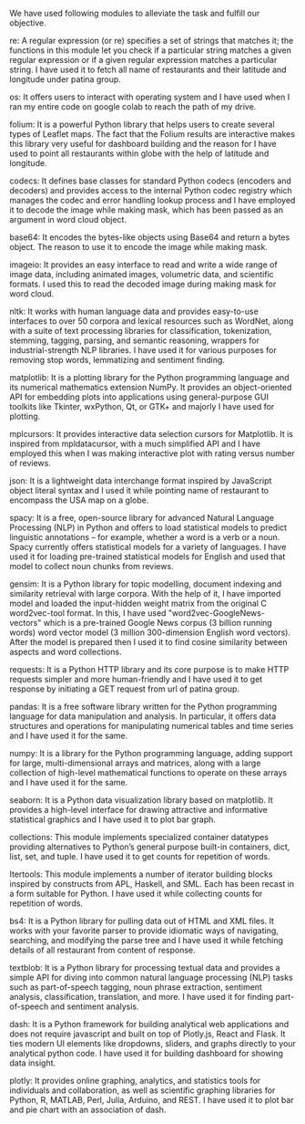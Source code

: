 We have used following modules to alleviate the task and fulfill our objective.

re:  A regular expression (or re) specifies a set of strings that matches it; the functions in this module let you check if a particular string matches a given regular expression or if a given regular expression matches a particular string. I have used it to fetch all name of restaurants and their latitude and longitude under patina group.

os:  It offers users to interact with operating system and I have used when I ran my entire code on google colab to reach the path of my drive.

folium: It is a powerful Python library that helps users to create several types of Leaflet maps. The fact that the Folium results are interactive makes this library very useful for dashboard building and the reason for I have used to point all restaurants within globe with the help of latitude and longitude.

codecs: It defines base classes for standard Python codecs (encoders and decoders) and provides access to the internal Python codec registry which manages the codec and error handling lookup process and I have employed it to decode the image while making mask, which has been passed as an argument in word cloud object.

base64: It encodes the bytes-like objects using Base64 and return a bytes object. The reason to use it to encode the image while making mask.

imageio: It provides an easy interface to read and write a wide range of image data, including animated images, volumetric data, and scientific formats. I used this to read the decoded image during making mask for word cloud.

nltk: It works with human language data and provides easy-to-use interfaces to over 50 corpora and lexical resources such as WordNet, along with a suite of text processing libraries for classification, tokenization, stemming, tagging, parsing, and semantic reasoning, wrappers for industrial-strength NLP libraries. I have used it for various purposes for removing stop words, lemmatizing and sentiment finding.

matplotlib: It is a plotting library for the Python programming language and its numerical mathematics extension NumPy. It provides an object-oriented API for embedding plots into applications using general-purpose GUI toolkits like Tkinter, wxPython, Qt, or GTK+ and majorly I have used for plotting.

mplcursors: It provides interactive data selection cursors for Matplotlib. It is inspired from mpldatacursor, with a much simplified API and I have employed this when I was making interactive plot with rating versus number of reviews.

json: It is a lightweight data interchange format inspired by JavaScript object literal syntax and I used it while pointing name of restaurant to encompass the USA map on a globe.

spacy: It is a free, open-source library for advanced Natural Language Processing (NLP) in Python and offers to load statistical models to predict linguistic annotations – for example, whether a word is a verb or a noun. Spacy currently offers statistical models for a variety of languages. I have used it for loading pre-trained statistical models for English and used that model to collect noun chunks from reviews.

gensim: It is a Python library for topic modelling, document indexing and similarity retrieval with large corpora. With the help of it, I have imported model and loaded the input-hidden weight matrix from the original C word2vec-tool format. In this, I have used "word2vec-GoogleNews-vectors" which is a pre-trained Google News corpus (3 billion running words) word vector model (3 million 300-dimension English word vectors). After the model is prepared then I used it to find cosine similarity between aspects and word collections.

requests: It is a Python HTTP library and its core purpose is to make HTTP requests simpler and more human-friendly and I have used it to get response by initiating a GET request from url of patina group.

pandas: It is a free software library written for the Python programming language for data manipulation and analysis. In particular, it offers data structures and operations for manipulating numerical tables and time series and I have used it for the same.

numpy: It is a library for the Python programming language, adding support for large, multi-dimensional arrays and matrices, along with a large collection of high-level mathematical functions to operate on these arrays and I have used it for the same.

seaborn: It is a Python data visualization library based on matplotlib. It provides a high-level interface for drawing attractive and informative statistical graphics and I have used it to plot bar graph.

collections: This module implements specialized container datatypes providing alternatives to Python’s general purpose built-in containers, dict, list, set, and tuple. I have used it to get counts for repetition of words.

Itertools: This module implements a number of iterator building blocks inspired by constructs from APL, Haskell, and SML. Each has been recast in a form suitable for Python. I have used it while collecting counts for repetition of words.

bs4: It is a Python library for pulling data out of HTML and XML files. It works with your favorite parser to provide idiomatic ways of navigating, searching, and modifying the parse tree and I have used it while fetching details of all restaurant from content of response.

textblob: It is a Python library for processing textual data and provides a simple API for diving into common natural language processing (NLP) tasks such as part-of-speech tagging, noun phrase extraction, sentiment analysis, classification, translation, and more. I have used it for finding part-of-speech and sentiment analysis.

dash: It is a Python framework for building analytical web applications and does not require javascript and built on top of Plotly.js, React and Flask. It ties modern UI elements like dropdowns, sliders, and graphs directly to your analytical python code. I have used it for building dashboard for showing data insight.

plotly: It provides online graphing, analytics, and statistics tools for individuals and collaboration, as well as scientific graphing libraries for Python, R, MATLAB, Perl, Julia, Arduino, and REST. I have used it to plot bar and pie chart with an association of dash.

